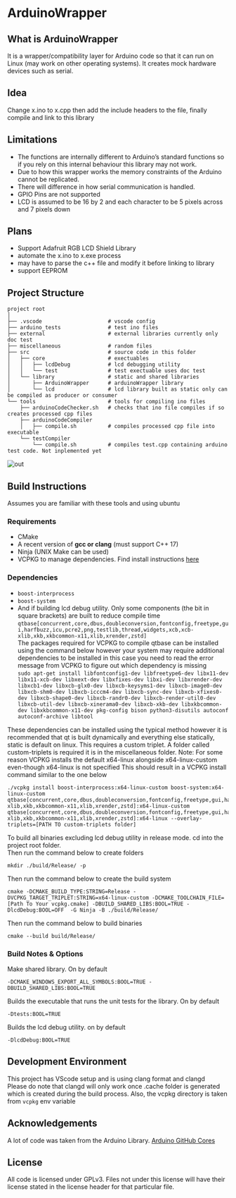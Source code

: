 # ArduinoWrapper

## What is ArduinoWrapper

It is a wrapper/compatibility layer for Arduino code so that it can run on Linux (may work on other operating systems). 
It creates mock hardware devices such as serial.

## Idea
Change x.ino to x.cpp then add the include headers to the file, finally compile and link to this library

## Limitations
- The functions are internally different to Arduino’s standard functions so if you rely on this internal behaviour this library may not work.
- Due to how this wrapper works the memory constraints of the Arduino cannot be replicated.  
- There will difference in how serial communication is handled.
- GPIO Pins are not supported
- LCD is assumed to be 16 by 2 and each character to be 5 pixels across and 7 pixels down

## Plans
- Support Adafruit RGB LCD Shield Library
- automate the x.ino to x.exe process
- may have to parse the c++ file and modify it before linking to library
- support EEPROM

## Project Structure
```
project root
│
├── .vscode                     # vscode config
├── arduino_tests               # test ino files
├── external                    # external libraries currently only doc test
├── miscellaneous               # random files
├── src                         # source code in this folder
│   ├── core                    # exectuables
│   │   ├── lcdDebug            # lcd debugging utility
│   │   └── test                # test exectuable uses doc test
│   └── library                 # static and shared libraries
│       ├── ArduinoWrapper      # arduinoWrapper library
│       └── lcd                 # lcd library built as static only can be compiled as producer or consumer
└── tools                       # tools for compiling ino files
    ├── arduinoCodeChecker.sh   # checks that ino file compiles if so creates processed cpp files
    ├── arduinoCodeCompiler     
    │   ├── compile.sh          # compiles processed cpp file into executable
    └── testCompiler
        └── compile.sh          # compiles test.cpp containing arduino test code. Not inplemented yet
```


![out](https://user-images.githubusercontent.com/70172420/211109720-8fd536ac-2374-43c2-b76a-2d90e38d567c.svg)



## Build Instructions
Assumes you are familiar with these tools and using ubuntu
### Requirements
- CMake
- A recent version of **gcc or clang** (must support C++ 17)
- Ninja (UNIX Make can be used)
- VCPKG to manage dependencies. Find install instructions [here](https://github.com/microsoft/vcpkg)

###  Dependencies
 - `boost-interprocess`
 - `boost-system`  
 - And if building lcd debug utility. Only some components (the bit in square brackets) are built to reduce compile time
  `qtbase[concurrent,core,dbus,doubleconversion,fontconfig,freetype,gui,harfbuzz,icu,pcre2,png,testlib,thread,widgets,xcb,xcb-xlib,xkb,xkbcommon-x11,xlib,xrender,zstd]`   
  The packages required for VCPKG to compile qtbase can be installed using the command below however your system may require 
  additional dependencies to be installed in this case you need to read the error message from VCPKG to figure out which dependency is missing  
 `sudo apt-get install libfontconfig1-dev libfreetype6-dev libx11-dev libx11-xcb-dev libxext-dev libxfixes-dev libxi-dev libxrender-dev libxcb1-dev libxcb-glx0-dev libxcb-keysyms1-dev libxcb-image0-dev libxcb-shm0-dev libxcb-icccm4-dev libxcb-sync-dev libxcb-xfixes0-dev libxcb-shape0-dev libxcb-randr0-dev libxcb-render-util0-dev libxcb-util-dev libxcb-xinerama0-dev libxcb-xkb-dev libxkbcommon-dev libxkbcommon-x11-dev pkg-config bison python3-disutils autoconf autoconf-archive libtool `

These dependencies can be installed using the typical method however it is recommended that qt is built dynamically and everything else statically, static is default on linux. 
This requires a custom triplet. A folder called custom-triplets is required it is in the miscellaneous folder. 
Note: For some reason VCPKG installs the default x64-linux alongside x64-linux-custom even-though x64-linux is not specified
This should result in a VCPKG install command similar to the one below

```
./vcpkg install boost-interprocess:x64-linux-custom boost-system:x64-linux-custom qtbase[concurrent,core,dbus,doubleconversion,fontconfig,freetype,gui,harfbuzz,icu,pcre2,png,testlib,thread,widgets,xcb,xcb-xlib,xkb,xkbcommon-x11,xlib,xrender,zstd]:x64-linux-custom qtbase[concurrent,core,dbus,doubleconversion,fontconfig,freetype,gui,harfbuzz,icu,pcre2,png,testlib,thread,widgets,xcb,xcb-xlib,xkb,xkbcommon-x11,xlib,xrender,zstd]:x64-linux --overlay-triplets=[PATH TO custom-triplets folder]
```

To build all binaries excluding lcd debug utility in release mode. cd into the project root folder.  
Then run the command below  to create folders
```
mkdir ./build/Release/ -p
```
Then run the command below to create the build system
```
cmake -DCMAKE_BUILD_TYPE:STRING=Release -DVCPKG_TARGET_TRIPLET:STRING=x64-linux-custom -DCMAKE_TOOLCHAIN_FILE=[Path To Your vcpkg.cmake] -DBUILD_SHARED_LIBS:BOOL=TRUE -DlcdDebug:BOOL=OFF  -G Ninja -B ./build/Release/
```  
Then run the command below to build binaries
```
cmake --build build/Release/
```

### Build Notes & Options
Make shared library. On by default
```
-DCMAKE_WINDOWS_EXPORT_ALL_SYMBOLS:BOOL=TRUE -DBUILD_SHARED_LIBS:BOOL=TRUE
```
Builds the executable that runs the unit tests for the library. On by default
```
-Dtests:BOOL=TRUE
```
Builds the lcd debug utility. on by default
```
-DlcdDebug:BOOL=TRUE
```

## Development Environment
This project has VScode setup and is using clang format and clangd  
Please do note that clangd will only work once .cache folder is generated which is created during the build process. Also, the vcpkg directory is taken from ```vcpkg``` env variable

## Acknowledgements
A lot of code was taken from the Arduino Library. [Arduino GitHub Cores](https://github.com/arduino)

## License
All code is licensed under GPLv3. Files not under this license will have their license stated in the license header for that particular file.

